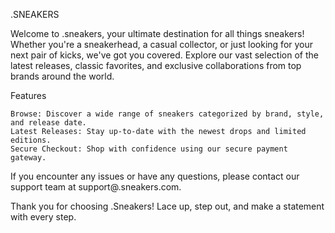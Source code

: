 .SNEAKERS


Welcome to .sneakers, your ultimate destination for all things sneakers! Whether you're a sneakerhead, a casual collector, or just looking for your next pair of kicks, we've got you covered. Explore our vast selection of the latest releases, classic favorites, and exclusive collaborations from top brands around the world.


Features

    Browse: Discover a wide range of sneakers categorized by brand, style, and release date.
    Latest Releases: Stay up-to-date with the newest drops and limited editions.
    Secure Checkout: Shop with confidence using our secure payment gateway.

 
If you encounter any issues or have any questions, please contact our support team at support@.sneakers.com.

Thank you for choosing .Sneakers! Lace up, step out, and make a statement with every step.
